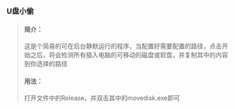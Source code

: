 ### U盘小偷

>#### 简介：
>
>这是个简易的可在后台静默运行的程序，当配置好需要配置的路径，点击开始之后，将会检测所有插入电脑的可移动的磁盘或软盘，并复制其中的内容到你选择的路径
>
>#### 用法：
>
>打开文件中的Release，并双击其中的movedisk.exe即可